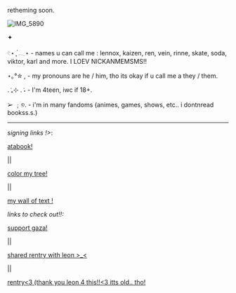 retheming soon.



![IMG_5890](https://github.com/user-attachments/assets/4b675bf7-d549-4c52-9255-46347f73d466)


✦

𓏲⋆ ִֶָ ๋𓂃⋆ - names u can call me : lennox, kaizen, ren, vein, rinne, skate, soda, viktor, karl and more. I LOEV NICKANMEMSMS!!

⋆｡°✮ , - my pronouns are he / him, tho its okay if u call me a they / them.

. ݁₊⊹ . ݁˖ - I'm 4teen, iwc if 18+. 

➢ ﹔୭. - i'm in many fandoms (animes, games, shows, etc.. i dontnread bookss.s.)


----





*signing links !>*:

 [atabook!](https://callmeyourangel.atabook.org/)
 
|| 

[color my tree!](https://colormytree.me/2024/01JEB5ERZQF90G9505BHQZKS9S)

||

[my wall of text !](https://walloftext.co/gay-men-at-your-area)

*links to check out!!\:*

[support gaza!](https://rentry.co/hearts4gaza)

||

[shared rentry with leon >_<](https://rentry.co/sharedbetweengays)

||

[rentry<3 (thank you leon 4 this!!<3 itts old.. tho!](https://rentry.co/kai-angel)
